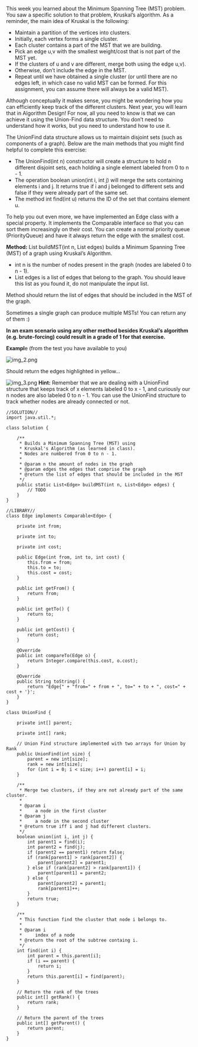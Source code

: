This week you learned about the Minimum Spanning Tree (MST) problem. You saw a specific solution to that problem, Kruskal’s algorithm. As a reminder, the main idea of Kruskal is the following:

   * Maintain a partition of the vertices into clusters.
   * Initially, each vertex forms a single cluster.
   * Each cluster contains a part of the MST that we are building.
   * Pick an edge u,v with the smallest weight/cost that is not part of the MST yet. 
   * If the clusters of u and v are different, merge both using 
     the edge u,v).
   * Otherwise, don’t include the edge in the MST.
   * Repeat until we have obtained a single cluster (or until there are no edges left, in which case no valid MST can be formed. For this assignment, you can assume there will always be a valid MST).

Although conceptually it makes sense, you might be wondering how you can efficiently keep track of the different clusters. Next year, you will learn that in Algorithm Design! For now, all you need to know is that we can achieve it using the Union-Find data structure. You don’t need to understand how it works, but you need to understand how to use it.

The UnionFind data structure allows us to maintain disjoint sets (such as components of a graph). Below are the main methods that you might find helpful to complete this exercise:

* The UnionFind(int n) constructor will create a structure to hold 
n different disjoint sets, each holding a single element labeled from 0 to n - 1.
* The operation boolean union(int i, int j) will merge the sets containing elements i and j. It returns true if i and j belonged to different sets and false if they were already part of the same set.
* The method int find(int u) returns the ID of the set that 
  contains element u.

To help you out even more, we have implemented an Edge class with 
 a special property. It implements the Comparable interface so that you can sort them increasingly on their cost. You can create a normal priority queue (PriorityQueue<Edge>) and have it always return the edge with the smallest cost.

**Method:** List<Edge> buildMST(int n, List<Edge> edges) builds a Minimum Spanning Tree (MST) of a graph using Kruskal’s Algorithm.

* int n is the number of nodes present in the graph (nodes are 
labeled 0 to n - 1).
*    List<Edge> edges is a list of edges that belong to the graph. 
     You should leave this list as you found it, do not manipulate the input list.

Method should return the list of edges that should be included in the MST of the graph.

Sometimes a single graph can produce multiple MSTs! You can return any of them :)

**In an exam scenario using any other method besides Kruskal’s algorithm (e.g. brute-forcing) could result in a grade of 1 for that exercise.**

**Exampl**e (from the test you have available to you)

![img_2.png](img_2.png)

Should return the edges highlighted in yellow…

![img_3.png](img_3.png)
**Hint:** Remember that we are dealing with a UnionFind structure that keeps track of x elements labeled 0 to x - 1, and curiously our n nodes are also labeled 0 to n - 1. You can use the UnionFind structure to track whether nodes are already connected or not.

```
//SOLUTION//
import java.util.*;

class Solution {

    /**
     * Builds a Minimum Spanning Tree (MST) using
     * Kruskal's Algorithm (as learned in class).
     * Nodes are numbered from 0 to n - 1.
     *
     * @param n the amount of nodes in the graph
     * @param edges the edges that comprise the graph
     * @return the list of edges that should be included in the MST
     */
    public static List<Edge> buildMST(int n, List<Edge> edges) {
        // TODO
    }
}
```

```
//LIBRARY//
class Edge implements Comparable<Edge> {

    private int from;

    private int to;

    private int cost;

    public Edge(int from, int to, int cost) {
        this.from = from;
        this.to = to;
        this.cost = cost;
    }

    public int getFrom() {
        return from;
    }

    public int getTo() {
        return to;
    }

    public int getCost() {
        return cost;
    }

    @Override
    public int compareTo(Edge o) {
        return Integer.compare(this.cost, o.cost);
    }

    @Override
    public String toString() {
        return "Edge{" + "from=" + from + ", to=" + to + ", cost=" + cost + '}';
    }
}

class UnionFind {

    private int[] parent;

    private int[] rank;

    // Union Find structure implemented with two arrays for Union by Rank
    public UnionFind(int size) {
        parent = new int[size];
        rank = new int[size];
        for (int i = 0; i < size; i++) parent[i] = i;
    }

    /**
     * Merge two clusters, if they are not already part of the same cluster.
     *
     * @param i
     *     a node in the first cluster
     * @param j
     *     a node in the second cluster
     * @return true iff i and j had different clusters.
     */
    boolean union(int i, int j) {
        int parent1 = find(i);
        int parent2 = find(j);
        if (parent2 == parent1) return false;
        if (rank[parent1] > rank[parent2]) {
            parent[parent2] = parent1;
        } else if (rank[parent2] > rank[parent1]) {
            parent[parent1] = parent2;
        } else {
            parent[parent2] = parent1;
            rank[parent1]++;
        }
        return true;
    }

    /**
     * This function find the cluster that node i belongs to.
     *
     * @param i
     *     index of a node
     * @return the root of the subtree containg i.
     */
    int find(int i) {
        int parent = this.parent[i];
        if (i == parent) {
            return i;
        }
        return this.parent[i] = find(parent);
    }

    // Return the rank of the trees
    public int[] getRank() {
        return rank;
    }

    // Return the parent of the trees
    public int[] getParent() {
        return parent;
    }
}
```